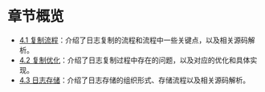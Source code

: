 章节概览
===

* [4.1 复制流程](4.1/replicate.md)：介绍了日志复制的流程和流程中一些关键点，以及相关源码解析。
* [4.2 复制优化](4.2/optimization.md)：介绍了日志复制过程中存在的问题，以及对应的优化和具体实现。
* [4.3 日志存储](4.3/log_storage.md)：介绍了日志存储的组织形式、存储流程以及相关源码解析。